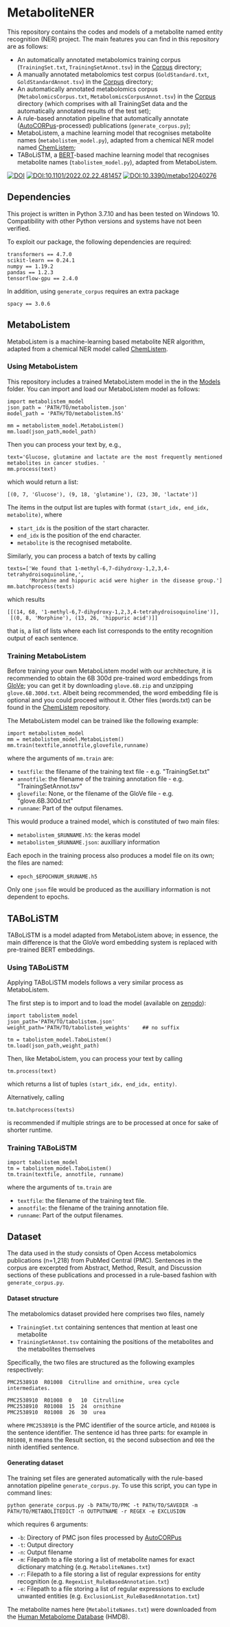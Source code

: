 # MetaboliteNER
This repository contains the codes and models of a metabolite named entity recognition (NER) project. The main features you can find in this repository are as follows: 

* An automatically annotated metabolomics training corpus (`TrainingSet.txt`, `TrainingSetAnnot.tsv`) in the [Corpus](Corpus) directory;
* A manually annotated metabolomics test corpus (`GoldStandard.txt`, `GoldStandardAnnot.tsv`) in the [Corpus](Corpus) directory;
* An automatically annotated metabolomics corpus (`MetabolomicsCorpus.txt`, `MetabolomicsCorpusAnnot.tsv`) in the [Corpus](Corpus) directory (which comprises with all TrainingSet data and the automatically annotated results of the test set);
* A rule-based annotation pipeline that automatically annotate ([AutoCORPus](https://github.com/omicsNLP/Auto-CORPus)-processed) publications (`generate_corpus.py`);
* MetaboListem, a machine learning model that recognises metabolite names (`metabolistem_model.py`), adapted from a chemical NER model named [ChemListem](https://bitbucket.org/rscapplications/chemlistem/src/master/);
* TABoLiSTM, a [BERT](https://arxiv.org/abs/1810.04805)-based machine learning model that recognises metabolite names (`tabolistem_model.py`), adapted from MetaboListem.

[![DOI](https://zenodo.org/badge/407162055.svg)](https://zenodo.org/doi/10.5281/zenodo.10581588)
[![DOI:10.1101/2022.02.22.481457](http://img.shields.io/badge/DOI-10.1101/2022.02.22.481457-BE2536.svg)](https://doi.org/10.1101/2022.02.22.481457)
[![DOI:10.3390/metabo12040276](http://img.shields.io/badge/DOI-10.3390/metabo12040276-074F57.svg)](https://doi.org/10.3390/metabo12040276)

## Dependencies
This project is written in Python 3.7.10 and has been tested on Windows 10. Compatibility with other Python versions and systems have not been verified. 

To exploit our package, the following dependencies are required: 
```
transformers == 4.7.0
scikit-learn == 0.24.1
numpy == 1.19.2
pandas == 1.2.3
tensorflow-gpu == 2.4.0
```

In addition, using `generate_corpus` requires an extra package
```
spacy == 3.0.6
```

## MetaboListem
MetaboListem is a machine-learning based metabolite NER algorithm, adapted from a chemical NER model called [ChemListem](https://bitbucket.org/rscapplications/chemlistem/src/master/). 
### Using MetaboListem
This repository includes a trained MetaboListem model in the in the [Models](Models) folder. You can import and load our MetaboListem model as follows:
```
import metabolistem_model
json_path = 'PATH/TO/metabolistem.json'
model_path = 'PATH/TO/metabolistem.h5'

mm = metabolistem_model.MetaboListem()
mm.load(json_path,model_path)
```

Then you can process your text by, e.g., 
```
text='Glucose, glutamine and lactate are the most frequently mentioned metabolites in cancer studies. '
mm.process(text)
```
which would return a list:
```
[(0, 7, 'Glucose'), (9, 18, 'glutamine'), (23, 30, 'lactate')]
```
The items in the output list are tuples with format `(start_idx, end_idx, metabolite)`, where 

* `start_idx` is the position of the start character. 
* `end_idx` is the position of the end character. 
* `metabolite` is the recognised metabolite.

Similarly, you can process a batch of texts by calling 
```
texts=['We found that 1-methyl-6,7-dihydroxy-1,2,3,4-tetrahydroisoquinoline,', 
       'Morphine and hippuric acid were higher in the disease group.']
mm.batchprocess(texts)
```
which results
```
[[(14, 68, '1-methyl-6,7-dihydroxy-1,2,3,4-tetrahydroisoquinoline')], 
 [(0, 8, 'Morphine'), (13, 26, 'hippuric acid')]]
```
that is, a list of lists where each list corresponds to the entity recognition output of each sentence. 

### Training MetaboListem
Before training your own MetaboListem model with our architecture, it is recommended to obtain the 6B 300d pre-trained word embeddings from [GloVe](https://nlp.stanford.edu/projects/glove/); you can get it by downloading `glove.6B.zip` and unzipping `glove.6B.300d.txt`. Albeit being recommended, the word embedding file is optional and you could proceed without it. Other files (words.txt) can be found in the [ChemListem](https://bitbucket.org/rscapplications/chemlistem/src/master/) repository.

The MetaboListem model can be trained like the following example: 
```
import metabolistem_model
mm = metabolistem_model.MetaboListem()
mm.train(textfile,annotfile,glovefile,runname)
```
where the arguments of `mm.train` are:
* `textfile`: the filename of the training text file - e.g. "TrainingSet.txt"
* `annotfile`: the filename of the training annotation file - e.g. "TrainingSetAnnot.tsv"
* `glovefile`: None, or the filename of the GloVe file - e.g. "glove.6B.300d.txt"
* `runname`: Part of the output filenames.


This would produce a trained model, which is constituted of two main files:

* `metabolistem_$RUNNAME.h5`: the keras model
* `metabolistem_$RUNNAME.json`: auxilliary information

Each epoch in the training process also produces a model file on its own; the files are named: 

* `epoch_$EPOCHNUM_$RUNAME.h5`

Only one `json` file would be produced as the auxilliary information is not dependent to epochs. 

## TABoLiSTM
TABoLiSTM is a model adapted from MetaboListem above; in essence, the main difference is that the GloVe word embedding system is replaced with pre-trained BERT embeddings. 
### Using TABoLiSTM

Applying TABoLiSTM models follows a very similar process as MetaboListem. 

The first step is to import and to load the model (available on [zenodo](https://doi.org/10.5281/zenodo.6340001)):
```
import tabolistem_model
json_path='PATH/TO/tabolistem.json'
weight_path='PATH/TO/tabolistem_weights'    ## no suffix

tm = tabolistem_model.TaboListem()
tm.load(json_path,weight_path)
```

Then, like MetaboListem, you can process your text by calling 
```
tm.process(text)
```
which returns a list of tuples `(start_idx, end_idx, entity)`. 

Alternatively, calling 
```
tm.batchprocess(texts)
```
is recommended if multiple strings are to be processed at once for sake of shorter runtime. 

### Training TABoLiSTM

```
import tabolistem_model
tm = tabolistem_model.TaboListem()
tm.train(textfile, annotfile, runname)
```
where the arguments of `tm.train` are
* `textfile`: the filename of the training text file.
* `annotfile`: the filename of the training annotation file.
* `runname`: Part of the output filenames.

## Dataset
The data used in the study consists of Open Access metabolomics publications (n=1,218) from PubMed Central (PMC). Sentences in the corpus are excerpted from Abstract, Method, Result, and Discussion sections of these publications and processed in a rule-based fashion with `generate_corpus.py`.

#### Dataset structure
The metabolomics dataset provided here comprises two files, namely 
* `TrainingSet.txt` containing sentences that mention at least one metabolite
* `TrainingSetAnnot.tsv` containing the positions of the metabolites and the metabolites themselves

Specifically, the two files are structured as the following examples respectively: 
```
PMC2538910  R01008  Citrulline and ornithine, urea cycle intermediates.
```
```
PMC2538910	R01008	0	10	Citrulline
PMC2538910	R01008	15	24	ornithine
PMC2538910	R01008	26	30	urea
```
where `PMC2538910` is the PMC identifier of the source article, and `R01008` is the sentence identifier. The sentence id has three parts: for example in `R01008`, `R` means the Result section, `01` the second subsection and `008` the ninth identified sentence. 

#### Generating dataset
The training set files are generated automatically with the rule-based annotation pipeline `generate_corpus.py`. To use this script, you can type in command lines:
```
python generate_corpus.py -b PATH/TO/PMC -t PATH/TO/SAVEDIR -m PATH/TO/METABOLITEDICT -n OUTPUTNAME -r REGEX -e EXCLUSION
```
which requires 6 arguments: 
* `-b`: Directory of PMC json files processed by [AutoCORPus](https://github.com/omicsNLP/Auto-CORPus)
* `-t`: Output directory
* `-n`: Output filename
* `-m`: Filepath to a file storing a list of metabolite names for exact dictionary matching (e.g. `MetaboliteNames.txt`)
* `-r`: Filepath to a file storing a list of regular expressions for entity recognition (e.g. `RegexList_RuleBasedAnnotation.txt`)
* `-e`: Filepath to a file storing a list of regular expressions to exclude unwanted entities (e.g. `ExclusionList_RuleBasedAnnotation.txt`)

The metabolite names here (`MetaboliteNames.txt`) were downloaded from the [Human Metabolome Database](https://hmdb.ca/downloads) (HMDB). 
